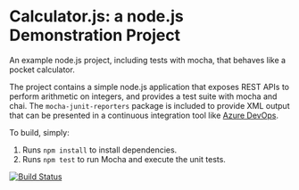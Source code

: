 Calculator.js: a node.js Demonstration Project
==============================================
An example node.js project, including tests with mocha, that behaves like
a pocket calculator.

The project contains a simple node.js application that exposes REST APIs
to perform arithmetic on integers, and provides a test suite with mocha
and chai.  The `mocha-junit-reporters` package is included to provide XML
output that can be presented in a continuous integration tool like
[Azure DevOps](https://azure.com/devops).

To build, simply:

1. Runs `npm install` to install dependencies.
2. Runs `npm test` to run Mocha and execute the unit tests.

[![Build Status](https://dev.azure.com/mariuszmatysek-az400/Configuring%20Agent%20Pools%20and%20Understanding%20Pipeline%20Styles/_apis/build/status/PartsUnlimited?branchName=master)](https://dev.azure.com/mariuszmatysek-az400/Integrating%20External%20Source%20Control%20with%20Azure%20Pipelines/_build/latest?definitionId=5&branchName=master)

